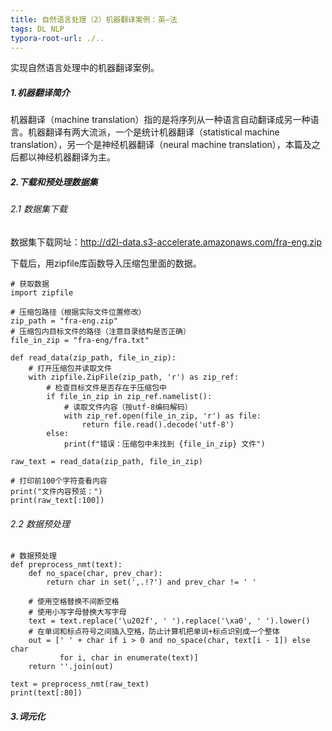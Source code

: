 ```yaml
---
title: 自然语言处理（2）机器翻译案例：英—法
tags: DL NLP
typora-root-url: ./..
---
```


实现自然语言处理中的机器翻译案例。

<!--more-->

##### 1.机器翻译简介

机器翻译（machine translation）指的是将序列从⼀种语⾔⾃动翻译成另⼀种语⾔。机器翻译有两大流派，一个是统计机器翻译（statistical machine translation），另一个是神经机器翻译（neural machine translation），本篇及之后都以神经机器翻译为主。

##### 2.下载和预处理数据集

###### 2.1 数据集下载

数据集下载网址：http://d2l-data.s3-accelerate.amazonaws.com/fra-eng.zip

下载后，用zipfile库函数导入压缩包里面的数据。

~~~
# 获取数据
import zipfile

# 压缩包路径（根据实际文件位置修改）
zip_path = "fra-eng.zip"
# 压缩包内目标文件的路径（注意目录结构是否正确）
file_in_zip = "fra-eng/fra.txt"

def read_data(zip_path, file_in_zip):
    # 打开压缩包并读取文件
    with zipfile.ZipFile(zip_path, 'r') as zip_ref:
        # 检查目标文件是否存在于压缩包中
        if file_in_zip in zip_ref.namelist():
            # 读取文件内容（按utf-8编码解码）
            with zip_ref.open(file_in_zip, 'r') as file:
                return file.read().decode('utf-8')
        else:
            print(f"错误：压缩包中未找到 {file_in_zip} 文件")

raw_text = read_data(zip_path, file_in_zip)

# 打印前100个字符查看内容
print("文件内容预览：")
print(raw_text[:100])
~~~

###### 2.2 数据预处理

~~~
# 数据预处理
def preprocess_nmt(text):
    def no_space(char, prev_char):
        return char in set(',.!?') and prev_char != ' '

    # 使⽤空格替换不间断空格
    # 使⽤⼩写字⺟替换⼤写字⺟
    text = text.replace('\u202f', ' ').replace('\xa0', ' ').lower()
    # 在单词和标点符号之间插⼊空格，防止计算机把单词+标点识别成一个整体
    out = [' ' + char if i > 0 and no_space(char, text[i - 1]) else char
           for i, char in enumerate(text)]
    return ''.join(out)
    
text = preprocess_nmt(raw_text)
print(text[:80])
~~~

##### 3.词元化

